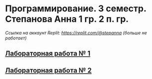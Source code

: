 # Программирование. 3 семестр. Степанова Анна 1 гр. 2 п. гр.
*Ссылка на аккаунт Replit: https://replit.com/@stepanna (больше не работает)*
## [Лабораторная работа № 1](https://github.com/Stepanova-Anna/Programming-2/blob/main/ЛР%201/README.md)
## [Лабораторная работа № 2](https://github.com/Stepanova-Anna/Programming-2/blob/main/ЛР%202/README.md)
